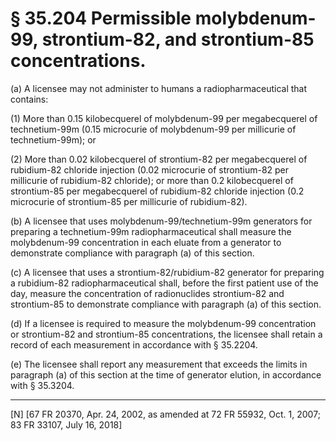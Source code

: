 # § 35.204   Permissible molybdenum-99, strontium-82, and strontium-85 concentrations.

(a) A licensee may not administer to humans a radiopharmaceutical that contains:


(1) More than 0.15 kilobecquerel of molybdenum-99 per megabecquerel of technetium-99m (0.15 microcurie of molybdenum-99 per millicurie of technetium-99m); or


(2) More than 0.02 kilobecquerel of strontium-82 per megabecquerel of rubidium-82 chloride injection (0.02 microcurie of strontium-82 per millicurie of rubidium-82 chloride); or more than 0.2 kilobecquerel of strontium-85 per megabecquerel of rubidium-82 chloride injection (0.2 microcurie of strontium-85 per millicurie of rubidium-82).




(b) A licensee that uses molybdenum-99/technetium-99m generators for preparing a technetium-99m radiopharmaceutical shall measure the molybdenum-99 concentration in each eluate from a generator to demonstrate compliance with paragraph (a) of this section.






(c) A licensee that uses a strontium-82/rubidium-82 generator for preparing a rubidium-82 radiopharmaceutical shall, before the first patient use of the day, measure the concentration of radionuclides strontium-82 and strontium-85 to demonstrate compliance with paragraph (a) of this section.


(d) If a licensee is required to measure the molybdenum-99 concentration or strontium-82 and strontium-85 concentrations, the licensee shall retain a record of each measurement in accordance with § 35.2204.


(e) The licensee shall report any measurement that exceeds the limits in paragraph (a) of this section at the time of generator elution, in accordance with § 35.3204.





---

[N] [67 FR 20370, Apr. 24, 2002, as amended at 72 FR 55932, Oct. 1, 2007; 83 FR 33107, July 16, 2018] 




